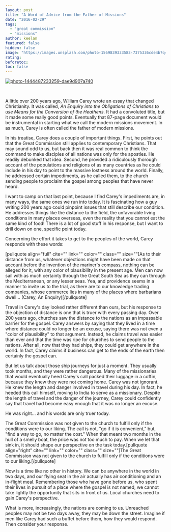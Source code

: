 ```yaml
---
layout: post
title: "A Word of Advice from the Father of Missions"
date: "2016-02-29"
tags: 
  - "great commission"
  - "missions"
author: keelan
featured: false
hidden: false
image: "https://images.unsplash.com/photo-1569839333583-7375336cde4b?q=80&w=1930&auto=format&fit=crop&ixlib=rb-4.0.3&ixid=M3wxMjA3fDB8MHxwaG90by1wYWdlfHx8fGVufDB8fHx8fA%3D%3D"
rating:
beforetoc:
toc: false
---
```


[![photo-1444487233259-dae9d907a740](images/a7ce6-photo-1444487233259-dae9d907a740.jpg)](https://keelancook.files.wordpress.com/2020/08/a7ce6-photo-1444487233259-dae9d907a740.jpg)

 

A little over 200 years ago, William Carey wrote an essay that changed Christianity. It was called, _An Enquiry into the Obligations of Christians to use Means for the Conversion of the Heathens._ It had a convoluted title, but it made some really good points. Eventually that 87-page document would be instrumental in starting what we call the modern missions movement. In as much, Carey is often called the father of modern missions.

In his treatise, Carey does a couple of important things. First, he points out that the Great Commission still applies to contemporary Christians. That may sound odd to us, but back then it was real common to think the command to make disciples of all nations was only for the apostles. He readily debunked that idea. Second, he provided a ridiculously thorough account of the populations and religions of as many countries as he could include in his day to point to the massive lostness around the world. Finally, he addressed certain impediments, as he called them, to the church sending people to proclaim the gospel among peoples that have never heard.

I want to camp on that last point, because I find Carey's impediments are, in many ways, the same ones we run into today. It is fascinating how a guy writing 200 years ago could pinpoint issues that still describe our condition. He addresses things like the distance to the field, the unfavorable living conditions in many places overseas, even the reality that you cannot eat the same kind of food! There is a lot of good stuff in his response, but I want to drill down on one, specific point today.

Concerning the effort it takes to get to the peoples of the world, Carey responds with these words:

\[pullquote align="full" cite="" link="" color="" class="" size=""\]As to their distance from us, whatever objections might have been made on that account before the invention of the mariner's compass, nothing can be alleged for it, with any color of plausibility in the present age. Men can now sail with as much certainty through the Great South Sea as they can through the Mediterranean, or any lesser seas. Yea, and providence seems in a manner to invite us to the trial, as there are to our knowledge trading companies, whose commerce lies in many of the places where barbarians dwell... (Carey, An Enquiry)\[/pullquote\]

Travel in Carey's day looked rather different than ours, but his response to the objection of distance is one that is truer with every passing day. Over 200 years ago, churches saw the distance to the nations as an impassable barrier for the gospel. Carey answers by saying that they lived in a time where distance could no longer be an excuse, saying there was not even a "color of plausibility" to that argument. Instead, he claims travel was easier than ever and that the time was ripe for churches to send people to the nations. After all, now that they had ships, they could get anywhere in the world. In fact, Carey claims if business can get to the ends of the earth then certainly the gospel can.

But let us talk about those ship journeys for just a moment. They usually took months, and they were rather dangerous. Many of the missionaries that would eventually heed Carey's call packed their luggage in a coffin, because they knew they were not coming home. Carey was not ignorant. He knew the length and danger involved in travel during his day. In fact, he heeded this call himself, moving to India to serve as a missionary. Despite the length of travel and the danger of the journey, Carey could confidently say that travel had become easy enough that it was no longer an excuse.

He was right... and his words are only truer today.

The Great Commission was not given to the church to fulfill only if the conditions were to our liking. The call is not, "go if it is convenient," but, "find a way to go, no matter the cost." When that meant two months in the hull of a smelly boat, the price was not too much to pay. When we let that sink in, it should shape our perspective on the task today.\[pullquote align="right" cite="" link="" color="" class="" size=""\]The Great Commission was not given to the church to fulfill only if the conditions were to our liking.\[/pullquote\]

Now is a time like no other in history. We can be anywhere in the world in two days, and our flying seat in the air actually has air conditioning and an in-flight meal. Remembering those who have gone before us, who spent their lives in pursuit of a place where the gospel is not named, we cannot take lightly the opportunity that sits in front of us. Local churches need to gain Carey's perspective.

What is more, increasingly, the nations are coming to us. Unreached peoples may not be two days away, they may be down the street. Imagine if men like Carey had such a buffet before them, how they would respond. Then consider your response.
